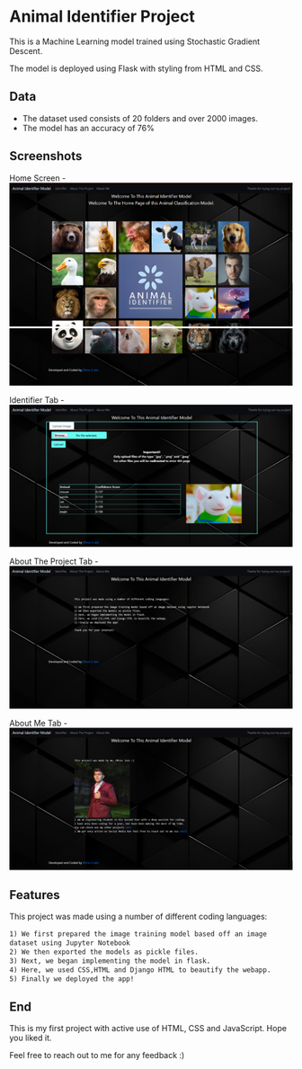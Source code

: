
# Animal Identifier Project

This is a Machine Learning model trained using Stochastic Gradient Descent.

The model is deployed using Flask with styling from HTML and CSS.


##  Data

- The dataset used consists of 20 folders and over 2000 images.
- The model has an accuracy of 76%

## Screenshots

Home Screen - 
![SS1](https://raw.githubusercontent.com/dhruvj014/Animal-Identifier-WebApp/main/pics/SS1.png)
![SS1](https://raw.githubusercontent.com/dhruvj014/Animal-Identifier-WebApp/main/pics/SS6.png)

Identifier Tab - 
![SS1](https://raw.githubusercontent.com/dhruvj014/Animal-Identifier-WebApp/main/pics/SS3.png)

About The Project Tab - 
![SS1](https://raw.githubusercontent.com/dhruvj014/Animal-Identifier-WebApp/main/pics/SS4.png)

About Me Tab - 
![SS1](https://raw.githubusercontent.com/dhruvj014/Animal-Identifier-WebApp/main/pics/SS5.png)
## Features

This project was made using a number of different coding languages:

    1) We first prepared the image training model based off an image dataset using Jupyter Notebook
    2) We then exported the models as pickle files.
    3) Next, we began implementing the model in flask.
    4) Here, we used CSS,HTML and Django HTML to beautify the webapp.
    5) Finally we deployed the app!


## End

This is my first project with active use of HTML, CSS and JavaScript. Hope you liked it.

Feel free to reach out to me for any feedback :)

